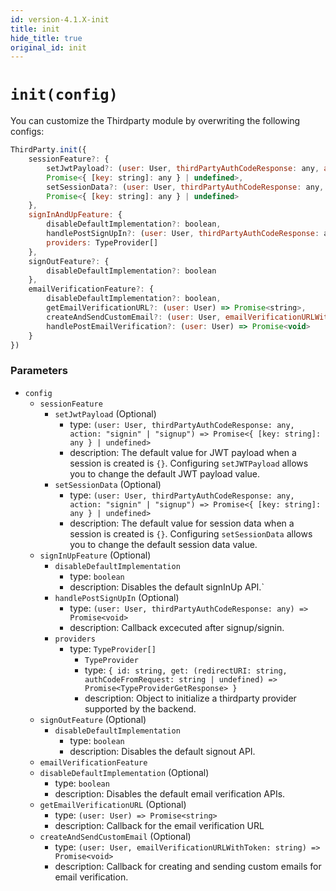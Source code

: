 ```yaml
---
id: version-4.1.X-init
title: init
hide_title: true
original_id: init
---
```


# ``init(config)``
You can customize the Thirdparty module by overwriting the following configs:


```js
ThirdParty.init({
    sessionFeature?: {
        setJwtPayload?: (user: User, thirdPartyAuthCodeResponse: any, action: "signin" | "signup") => 
        Promise<{ [key: string]: any } | undefined>,
        setSessionData?: (user: User, thirdPartyAuthCodeResponse: any, action: "signin" | "signup") => 
        Promise<{ [key: string]: any } | undefined>
    },
    signInAndUpFeature: {
        disableDefaultImplementation?: boolean,
        handlePostSignUpIn?: (user: User, thirdPartyAuthCodeResponse: any) => Promise<void>,
        providers: TypeProvider[]
    },
    signOutFeature?: {
        disableDefaultImplementation?: boolean
    },
    emailVerificationFeature?: {
        disableDefaultImplementation?: boolean,
        getEmailVerificationURL?: (user: User) => Promise<string>,
        createAndSendCustomEmail?: (user: User, emailVerificationURLWithToken: string) => Promise<void>,
        handlePostEmailVerification?: (user: User) => Promise<void>
    }
})
```

### Parameters
- `config`
  - `sessionFeature`
    - `setJwtPayload` (Optional)
      - type: `(user: User, thirdPartyAuthCodeResponse: any, action: "signin" | "signup") => Promise<{ [key: string]: any } | undefined>`
      - description: The default value for JWT payload when a session is created is `{}`. Configuring `setJWTPayload` allows you to change the default JWT payload value.
    - `setSessionData` (Optional)
      - type: `(user: User, thirdPartyAuthCodeResponse: any, action: "signin" | "signup") => Promise<{ [key: string]: any } | undefined>`
      - description: The default value for session data when a session is created is `{}`. Configuring `setSessionData` allows you to change the default session data value.
  - `signInUpFeature` (Optional)
    - `disableDefaultImplementation`
      - type: `boolean`
      - description: Disables the default signInUp API.`
    - `handlePostSignUpIn` (Optional)
      - type: `(user: User, thirdPartyAuthCodeResponse: any) => Promise<void>`
      - description: Callback excecuted after signup/signin.
    - `providers`
      - type: `TypeProvider[]`
        - `TypeProvider`
        - type: `{
                    id: string,
                    get: (redirectURI: string, authCodeFromRequest: string | undefined) => Promise<TypeProviderGetResponse>
                }`
        - description: Object to initialize a thirdparty provider supported by the backend.
  - `signOutFeature` (Optional)
    - `disableDefaultImplementation`
      - type: `boolean`
      - description: Disables the default signout API.
   - `emailVerificationFeature`
    - `disableDefaultImplementation` (Optional)
      - type: ``boolean``
      - description: Disables the default email verification APIs.
    - `getEmailVerificationURL` (Optional)
      - type: `(user: User) => Promise<string>`
      - description: Callback for the email verification URL
    - `createAndSendCustomEmail` (Optional)
      - type: `(user: User, emailVerificationURLWithToken: string) => Promise<void>` 
      - description: Callback for creating and sending custom emails for email verification.
